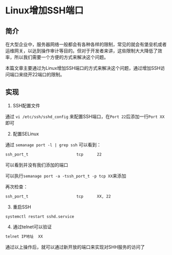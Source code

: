 # Linux增加SSH端口


## 简介

在大型企业中，服务器网络一般都会有各种各样的限制，常见的就会有堡垒机或者运维网关，以达到操作审计等目的。但对于开发者来讲，这些限制大大降低了效率，所以我们需要一个方便的方式来解决这个问题。

本篇文章主要通过为Linux增加SSH端口的方式来解决这个问题，通过增加SSH访问端口来绕开22端口的限制。

## 实现

1. SSH配置文件

通过 `vi /etc/ssh/sshd_config` 来配置SSH端口，在`Port 22`后添加一行`Port XX`即可

2. 配置SELinux

通过 `semanage port -l | grep ssh` 可以看到：
```bash
ssh_port_t                     tcp      22
```
可以看到并没有我们添加的端口

可以执行`semanage port -a -tssh_port_t -p tcp XX`来添加

再次检查：
```bash
ssh_port_t                     tcp      XX, 22
```

3. 重启SSH

```bash
systemctl restart sshd.service
```

4. 通过telnet可以验证

```bash
telnet IP地址  XX
```

通过以上操作后，就可以通过新开放的端口来实现对SHH服务的访问了
